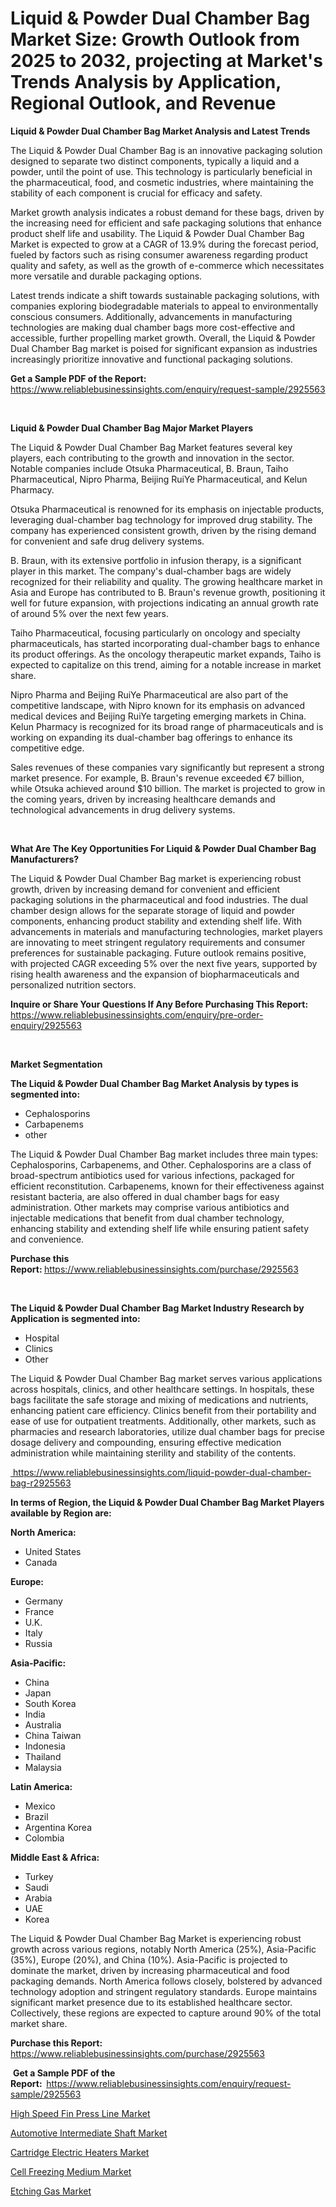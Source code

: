 <p><h1>Liquid & Powder Dual Chamber Bag Market Size: Growth Outlook from 2025 to 2032, projecting at Market's Trends Analysis by Application, Regional Outlook, and Revenue</h1></p><p><strong>Liquid & Powder Dual Chamber Bag Market Analysis and Latest Trends</strong></p>
<p><p>The Liquid & Powder Dual Chamber Bag is an innovative packaging solution designed to separate two distinct components, typically a liquid and a powder, until the point of use. This technology is particularly beneficial in the pharmaceutical, food, and cosmetic industries, where maintaining the stability of each component is crucial for efficacy and safety. </p><p>Market growth analysis indicates a robust demand for these bags, driven by the increasing need for efficient and safe packaging solutions that enhance product shelf life and usability. The Liquid & Powder Dual Chamber Bag Market is expected to grow at a CAGR of 13.9% during the forecast period, fueled by factors such as rising consumer awareness regarding product quality and safety, as well as the growth of e-commerce which necessitates more versatile and durable packaging options.</p><p>Latest trends indicate a shift towards sustainable packaging solutions, with companies exploring biodegradable materials to appeal to environmentally conscious consumers. Additionally, advancements in manufacturing technologies are making dual chamber bags more cost-effective and accessible, further propelling market growth. Overall, the Liquid & Powder Dual Chamber Bag market is poised for significant expansion as industries increasingly prioritize innovative and functional packaging solutions.</p></p>
<p><strong>Get a Sample PDF of the Report:&nbsp;</strong> <a href="https://www.reliablebusinessinsights.com/enquiry/request-sample/2925563?utm_campaign=1091&utm_medium=2&utm_source=Github&utm_content=ia&utm_term=12032025&utm_id=liquid-powder-dual-chamber-bag">https://www.reliablebusinessinsights.com/enquiry/request-sample/2925563</a></p>
<p>&nbsp;</p>
<p><strong>Liquid & Powder Dual Chamber Bag Major Market Players</strong></p>
<p><p>The Liquid & Powder Dual Chamber Bag Market features several key players, each contributing to the growth and innovation in the sector. Notable companies include Otsuka Pharmaceutical, B. Braun, Taiho Pharmaceutical, Nipro Pharma, Beijing RuiYe Pharmaceutical, and Kelun Pharmacy. </p><p>Otsuka Pharmaceutical is renowned for its emphasis on injectable products, leveraging dual-chamber bag technology for improved drug stability. The company has experienced consistent growth, driven by the rising demand for convenient and safe drug delivery systems. </p><p>B. Braun, with its extensive portfolio in infusion therapy, is a significant player in this market. The company's dual-chamber bags are widely recognized for their reliability and quality. The growing healthcare market in Asia and Europe has contributed to B. Braun's revenue growth, positioning it well for future expansion, with projections indicating an annual growth rate of around 5% over the next few years.</p><p>Taiho Pharmaceutical, focusing particularly on oncology and specialty pharmaceuticals, has started incorporating dual-chamber bags to enhance its product offerings. As the oncology therapeutic market expands, Taiho is expected to capitalize on this trend, aiming for a notable increase in market share.</p><p>Nipro Pharma and Beijing RuiYe Pharmaceutical are also part of the competitive landscape, with Nipro known for its emphasis on advanced medical devices and Beijing RuiYe targeting emerging markets in China. Kelun Pharmacy is recognized for its broad range of pharmaceuticals and is working on expanding its dual-chamber bag offerings to enhance its competitive edge.</p><p>Sales revenues of these companies vary significantly but represent a strong market presence. For example, B. Braun's revenue exceeded €7 billion, while Otsuka achieved around $10 billion. The market is projected to grow in the coming years, driven by increasing healthcare demands and technological advancements in drug delivery systems.</p></p>
<p>&nbsp;</p>
<p><strong>What Are The Key Opportunities For Liquid & Powder Dual Chamber Bag Manufacturers?</strong></p>
<p><p>The Liquid & Powder Dual Chamber Bag market is experiencing robust growth, driven by increasing demand for convenient and efficient packaging solutions in the pharmaceutical and food industries. The dual chamber design allows for the separate storage of liquid and powder components, enhancing product stability and extending shelf life. With advancements in materials and manufacturing technologies, market players are innovating to meet stringent regulatory requirements and consumer preferences for sustainable packaging. Future outlook remains positive, with projected CAGR exceeding 5% over the next five years, supported by rising health awareness and the expansion of biopharmaceuticals and personalized nutrition sectors.</p></p>
<p><strong>Inquire or Share Your Questions If Any Before Purchasing This Report:</strong> <a href="https://www.reliablebusinessinsights.com/enquiry/pre-order-enquiry/2925563?utm_campaign=1091&utm_medium=2&utm_source=Github&utm_content=ia&utm_term=12032025&utm_id=liquid-powder-dual-chamber-bag">https://www.reliablebusinessinsights.com/enquiry/pre-order-enquiry/2925563</a></p>
<p>&nbsp;</p>
<p><strong>Market Segmentation</strong></p>
<p><strong>The Liquid & Powder Dual Chamber Bag Market Analysis by types is segmented into:</strong></p>
<p><ul><li>Cephalosporins</li><li>Carbapenems</li><li>other</li></ul></p>
<p><p>The Liquid & Powder Dual Chamber Bag market includes three main types: Cephalosporins, Carbapenems, and Other. Cephalosporins are a class of broad-spectrum antibiotics used for various infections, packaged for efficient reconstitution. Carbapenems, known for their effectiveness against resistant bacteria, are also offered in dual chamber bags for easy administration. Other markets may comprise various antibiotics and injectable medications that benefit from dual chamber technology, enhancing stability and extending shelf life while ensuring patient safety and convenience.</p></p>
<p><strong>Purchase this Report:&nbsp;</strong><a href="https://www.reliablebusinessinsights.com/purchase/2925563?utm_campaign=1091&utm_medium=2&utm_source=Github&utm_content=ia&utm_term=12032025&utm_id=liquid-powder-dual-chamber-bag">https://www.reliablebusinessinsights.com/purchase/2925563</a></p>
<p>&nbsp;</p>
<p><strong>The Liquid & Powder Dual Chamber Bag Market Industry Research by Application is segmented into:</strong></p>
<p><ul><li>Hospital</li><li>Clinics</li><li>Other</li></ul></p>
<p><p>The Liquid & Powder Dual Chamber Bag market serves various applications across hospitals, clinics, and other healthcare settings. In hospitals, these bags facilitate the safe storage and mixing of medications and nutrients, enhancing patient care efficiency. Clinics benefit from their portability and ease of use for outpatient treatments. Additionally, other markets, such as pharmacies and research laboratories, utilize dual chamber bags for precise dosage delivery and compounding, ensuring effective medication administration while maintaining sterility and stability of the contents.</p></p>
<p><a href="https://www.reliablebusinessinsights.com/liquid-powder-dual-chamber-bag-r2925563?utm_campaign=1091&utm_medium=2&utm_source=Github&utm_content=ia&utm_term=12032025&utm_id=liquid-powder-dual-chamber-bag">&nbsp;https://www.reliablebusinessinsights.com/liquid-powder-dual-chamber-bag-r2925563</a></p>
<p><strong>In terms of Region, the Liquid & Powder Dual Chamber Bag Market Players available by Region are:</strong></p>
<p>
    <p> <strong> North America: </strong>
        <ul>
            <li>United States</li>
            <li>Canada</li>
        </ul>
        </p> 
    <p> <strong> Europe: </strong>
        <ul>
            <li>Germany</li>
            <li>France</li>
            <li>U.K.</li>
            <li>Italy</li>
            <li>Russia</li>
        </ul>
        </p> 
    <p> <strong> Asia-Pacific: </strong>
        <ul>
            <li>China</li>
            <li>Japan</li>
            <li>South Korea</li>
            <li>India</li>
            <li>Australia</li>
            <li>China Taiwan</li>
            <li>Indonesia</li>
            <li>Thailand</li>
            <li>Malaysia</li>
        </ul>
        </p> 
    <p> <strong> Latin America: </strong>
        <ul>
            <li>Mexico</li>
            <li>Brazil</li>
            <li>Argentina Korea</li>
            <li>Colombia</li>
        </ul>
        </p> 
    <p> <strong> Middle East & Africa: </strong>
        <ul>
            <li>Turkey</li>
            <li>Saudi</li>
            <li>Arabia</li>
            <li>UAE</li>
            <li>Korea</li>
        </ul>
    </p>
    </p>
<p><p>The Liquid & Powder Dual Chamber Bag Market is experiencing robust growth across various regions, notably North America (25%), Asia-Pacific (35%), Europe (20%), and China (10%). Asia-Pacific is projected to dominate the market, driven by increasing pharmaceutical and food packaging demands. North America follows closely, bolstered by advanced technology adoption and stringent regulatory standards. Europe maintains significant market presence due to its established healthcare sector. Collectively, these regions are expected to capture around 90% of the total market share.</p></p>
<p><strong>Purchase this Report: </strong><a href="https://www.reliablebusinessinsights.com/purchase/2925563?utm_campaign=1091&utm_medium=2&utm_source=Github&utm_content=ia&utm_term=12032025&utm_id=liquid-powder-dual-chamber-bag">https://www.reliablebusinessinsights.com/purchase/2925563</a></p>
<p>&nbsp;<strong>Get a Sample PDF of the Report:&nbsp;&nbsp;</strong><a href="https://www.reliablebusinessinsights.com/enquiry/request-sample/2925563?utm_campaign=1091&utm_medium=2&utm_source=Github&utm_content=ia&utm_term=12032025&utm_id=liquid-powder-dual-chamber-bag">https://www.reliablebusinessinsights.com/enquiry/request-sample/2925563</a></p>
<p><strong></strong></p>
<p><p><a href="https://github.com/zhininzacher/Market-Research-Report-List-1/blob/main/high-speed-fin-press-line-market.md?utm_campaign=1091&utm_medium=2&utm_source=Github&utm_content=ia&utm_term=12032025&utm_id=liquid-powder-dual-chamber-bag">High Speed Fin Press Line Market</a></p><p><a href="https://github.com/roehrtizonov/Market-Research-Report-List-1/blob/main/automotive-intermediate-shaft-market.md?utm_campaign=1091&utm_medium=2&utm_source=Github&utm_content=ia&utm_term=12032025&utm_id=liquid-powder-dual-chamber-bag">Automotive Intermediate Shaft Market</a></p><p><a href="https://github.com/sgroitrieu7f/Market-Research-Report-List-1/blob/main/cartridge-electric-heaters-market.md?utm_campaign=1091&utm_medium=2&utm_source=Github&utm_content=ia&utm_term=12032025&utm_id=liquid-powder-dual-chamber-bag">Cartridge Electric Heaters Market</a></p><p><a href="https://github.com/kumusdadlas/Market-Research-Report-List-1/blob/main/cell-freezing-medium-market.md?utm_campaign=1091&utm_medium=2&utm_source=Github&utm_content=ia&utm_term=12032025&utm_id=liquid-powder-dual-chamber-bag">Cell Freezing Medium Market</a></p><p><a href="https://github.com/donsonjupa/Market-Research-Report-List-1/blob/main/etching-gas-market.md?utm_campaign=1091&utm_medium=2&utm_source=Github&utm_content=ia&utm_term=12032025&utm_id=liquid-powder-dual-chamber-bag">Etching Gas Market</a></p></p>